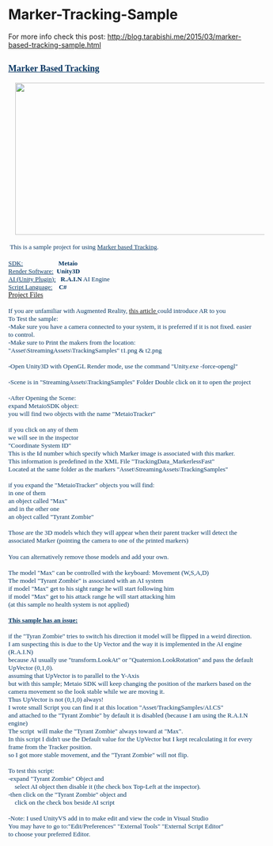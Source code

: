 # Marker-Tracking-Sample

For more info check this post:
http://blog.tarabishi.me/2015/03/marker-based-tracking-sample.html



<div dir="ltr" style="text-align: left;" trbidi="on">
<div dir="ltr" style="text-align: left;" trbidi="on">
<h2 style="text-align: left;">
<span style="color: #073763;"><span style="font-family: Comic Sans MS;"><span style="font-size: large;"><u><b>Marker Based Tracking</b></u></span></span></span></h2>
<div class="separator" style="clear: both; text-align: center;">
<a href="http://3.bp.blogspot.com/-e4sT74TrX1U/VQ65r2KEkmI/AAAAAAAAAeU/A3GKPKWqtaQ/s1600/Tracker%2BSample.png" imageanchor="1" style="margin-left: 1em; margin-right: 1em;"><img border="0" src="http://3.bp.blogspot.com/-e4sT74TrX1U/VQ65r2KEkmI/AAAAAAAAAeU/A3GKPKWqtaQ/s1600/Tracker%2BSample.png" height="307" width="640" /></a></div>
<div style="text-align: left;">
<br /></div>
<div style="text-align: left;">
<span style="color: #073763;"><span style="font-family: Comic Sans MS;"><span style="font-size: large;"><span style="font-size: small;">&nbsp;This is a sample project for using <u>Marker based Tracking</u>.</span></span></span></span></div>
<div style="text-align: left;">
<br /></div>
<div style="text-align: left;">
<span style="color: #073763;"><span style="font-family: Comic Sans MS;"><span style="font-size: large;"><span style="font-size: small;"><u>SDK:</u>&nbsp;&nbsp;&nbsp;&nbsp;&nbsp;&nbsp;&nbsp;&nbsp;&nbsp;&nbsp;&nbsp;&nbsp;&nbsp;&nbsp;&nbsp;&nbsp;&nbsp;&nbsp;&nbsp;&nbsp;&nbsp; <b>Metaio</b></span></span></span></span></div>
<div style="text-align: left;">
<span style="color: #073763;"><span style="font-family: Comic Sans MS;"><span style="font-size: large;"><span style="font-size: small;"><u>Render Software:</u>&nbsp; <b>Unity3D</b></span></span></span></span></div>
<div style="text-align: left;">
<span style="color: #073763;"><span style="font-family: Comic Sans MS;"><span style="font-size: large;"><span style="font-size: small;"><u>AI (Unity Plugin):</u>&nbsp;&nbsp; <b>R.A.I.N</b> AI Engine</span></span></span></span></div>
<div style="text-align: left;">
<span style="color: #073763;"><span style="font-family: Comic Sans MS;"><span style="font-size: large;"><span style="font-size: small;"><u>Script Language:</u>&nbsp;&nbsp;&nbsp; <b>C#</b></span></span></span></span></div>
<div style="text-align: left;">
<a href="https://github.com/mamdouht/Marker-Tracking-Sample" style="font-family: 'Comic Sans MS';">Project Files</a><br />
<span style="font-size: large;"><span style="font-size: small;"><br /></span></span>
<span style="color: #073763;"><span style="font-family: Comic Sans MS;"><span style="font-size: large;"><span style="font-size: small;">If you are unfamiliar with Augmented Reality, <a href="http://blog.tarabishi.me/2015/03/microsoft-developers-uae-meetup-6-Augmented-Reality.html">this article </a>could introduce AR to you</span></span></span></span></div>
<div style="text-align: left;">
<span style="color: #073763;"><span style="font-family: Comic Sans MS;"><span style="font-size: large;"><span style="font-size: small;">To Test the sample:<br />-Make sure you have a camera connected to your system, it is preferred if it is not fixed. easier to control.<br />-Make sure to Print the makers from the location:<br />"Asset\StreamingAssets\TrackingSamples" t1.png &amp; t2.png<br /><br />-Open Unity3D with OpenGL Render mode, use the command "Unity.exe -force-opengl"</span></span></span></span></div>
<div style="text-align: left;">
<span style="color: #073763;"><span style="font-family: Comic Sans MS;"><span style="font-size: large;"><span style="font-size: small;"><br />-Scene is in "StreamingAssets\TrackingSamples" Folder Double click on it to open the project<br /><br />-After Opening the Scene:<br />expand MetaioSDK object:<br />you will find two objects with the name "MetaioTracker"<br /><br />if you click on any of them<br />we will see in the inspector<br />"Coordinate System ID"<br />This is the Id number which specify which Marker image is associated with this marker.<br />This information is predefined in the XML File "TrackingData_MarkerlessFast"<br />Located at the same folder as the markers "Asset\StreamingAssets\TrackingSamples" <br /><br />if you expand the "MetaioTracker" objects you will find:<br />in one of them <br />an object called "Max"<br />and in the other one <br />an object called "Tyrant Zombie"<br /><br />Those are the 3D models which they will appear when their parent tracker will detect the associated Marker (pointing the camera to one of the printed markers)</span></span></span></span></div>
<div style="text-align: left;">
<span style="color: #073763;"><span style="font-family: Comic Sans MS;"><span style="font-size: large;"><span style="font-size: small;"></span></span></span></span></div>
<div style="text-align: left;">
<br /></div>
<div style="text-align: left;">
<span style="color: #073763;"><span style="font-family: Comic Sans MS;"><span style="font-size: large;"><span style="font-size: small;">You can alternatively remove those models and add your own.<br /><br />The model "Max" can be controlled with the keyboard: Movement (W,S,A,D)<br />The model "Tyrant Zombie" is associated with an AI system<br />if model "Max" get to his sight range he will start following him<br />if model "Max" get to his attack range he will start attacking him<br />(at this sample no health system is not applied)<br /><br /><u><b>This sample has an issue:</b></u><br /><br />if the "Tyran Zombie" tries to switch his direction it model will be flipped in a weird direction.<br />I am suspecting this is due to the Up Vector and the way it is implemented in the AI engine (R.A.I.N)<br />because AI usually use "transform.LookAt" or "Quaternion.LookRotation" and pass the default UpVector (0,1,0).<br />assuming that UpVector is to parallel to the Y-Axis<br />but with this sample; Metaio SDK will keep changing the position of the markers based on the camera movement so the look stable while we are moving it.<br />Thus UpVector is not (0,1,0) always!<br />I wrote small Script you can find it at this location "Asset/TrackingSamples/AI.CS"<br />and attached to the "Tyrant Zombie" by default it is disabled (because I am using the R.A.I.N engine)<br />The script&nbsp; will make the "Tyrant Zombie" always toward at "Max".<br />In this script I didn't use the Default value for the UpVector but I kept recalculating it for every frame from the Tracker position.<br />so I got more stable movement, and the "Tyrant Zombie" will not flip.<br />&nbsp;</span></span></span></span></div>
<div style="text-align: left;">
<span style="color: #073763;"><span style="font-family: Comic Sans MS;"><span style="font-size: large;"><span style="font-size: small;">To test this script:<br />-expand "Tyrant Zombie" Object and <br />&nbsp;&nbsp;&nbsp; select AI object then disable it (the check box Top-Left at the inspector).<br />-then click on the "Tyrant Zombie" object and<br />&nbsp;&nbsp;&nbsp; click on the check box beside AI script<br /><br />-Note: I used UnityVS add in to make edit and view the code in Visual Studio<br />You may have to go to:"Edit/Preferences" "External Tools" "External Script Editor"<br />to choose your preferred Editor.</span></span></span></span><br />
<br /></div>
</div>

